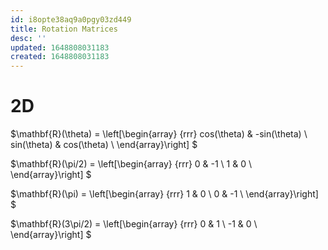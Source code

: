 ```yaml
---
id: i8opte38aq9a0pgy03zd449
title: Rotation Matrices
desc: ''
updated: 1648808031183
created: 1648808031183
---
```


# 2D

$\mathbf{R}(\theta) = \left[\begin{array}
{rrr}
cos(\theta) & -sin(\theta)  \\
sin(\theta) & cos(\theta)  \\
\end{array}\right]
$

$\mathbf{R}(\pi/2) = \left[\begin{array}
{rrr}
0 & -1  \\
1 & 0  \\
\end{array}\right]
$

$\mathbf{R}(\pi) = \left[\begin{array}
{rrr}
1 & 0  \\
0 & -1  \\
\end{array}\right]
$

$\mathbf{R}(3\pi/2) = \left[\begin{array}
{rrr}
0 & 1  \\
-1 & 0  \\
\end{array}\right]
$